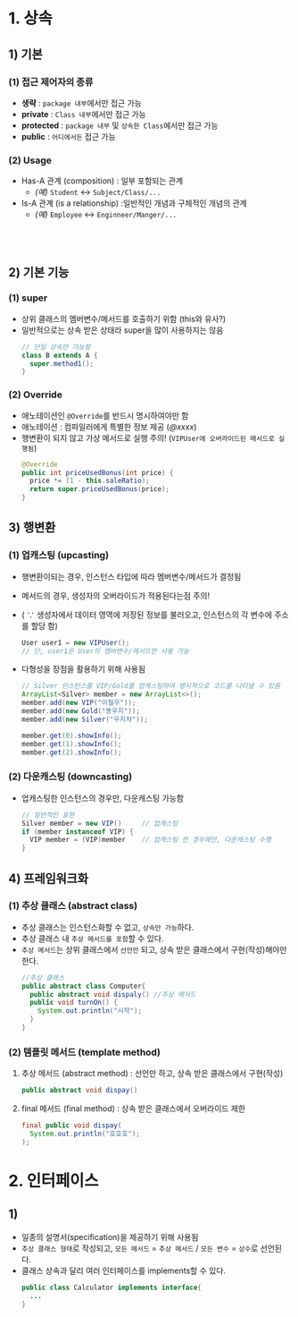 # 1. 상속
## 1) 기본
### (1) 접근 제어자의 종류
- __생략__ : `package 내부`에서만 접근 가능
- __private__ : `Class 내부`에서만 접근 가능
- __protected__ : `package 내부` 및 `상속한 Class`에서만 접근 가능
- __public__ : `어디에서든` 접근 가능

### (2) Usage
- Has-A 관계 (composition) : 일부 포함되는 관계
  - _(예)_ `Student` ↔ `Subject/Class/...`
- Is-A 관계 (is a relationship) :일반적인 개념과 구체적인 개념의 관계
  - _(예)_ `Employee` ↔ `Enginneer/Manger/...`

<br><br>

## 2) 기본 기능
### (1)  super
- 상위 클래스의 멤버변수/메서드를 호출하기 위함 (this와 유사?)
- 일반적으로는 상속 받은 상태라 super을 많이 사용하지는 않음
  ```java
  // 단일 상속만 가능함
  class B extends A {
    super.method1();
  }
  ```

### (2) Override
- 애노테이션인 `@Override`를 반드시 명시하여야만 함
- 애노테이션 : 컴파일러에게 특별한 정보 제공 (_@xxxx_)
- 행변환이 되지 않고 가상 메서드로 실행 주의! (`VIPUser에 오버라이드된 메서드로 실행됨`)
  ```java
  @Override
  public int priceUsedBonus(int price) {
    price *= (1 - this.saleRatio);
    return super.priceUsedBonus(price);
  }
  ```
## 3) 행변환
### (1) 업캐스팅 (upcasting)
- 행변환이되는 경우, 인스턴스 타입에 따라 멤버변수/메서드가 결정됨
- 메서드의 경우, 생성자의 오버라이드가 적용된다는점 주의! 
- ( ∵ 생성자에서 데이터 영역에 저장된 정보를 불러오고, 인스턴스의 각 변수에 주소를 할당 함)

    ```java
    User user1 = new VIPUser();
    // 단, user1은 User의 멤버변수/메서드만 사용 가능
    ```

- 다형성을 장점을 활용하기 위해 사용됨
    ```java
    // Silver 인스턴스를 VIP/Gold를 업캐스팅하여 명시적으로 코드를 나타낼 수 있음
    ArrayList<Silver> member = new ArrayList<>();
    member.add(new VIP("이철우"));
    member.add(new Gold("똥우지"));
    member.add(new Silver("우지챠"));

    member.get(0).showInfo();
    member.get(1).showInfo();
    member.get(2).showInfo();
    ```


### (2) 다운캐스팅 (downcasting)
- 업캐스팅한 인스턴스의 경우만, 다운캐스팅 가능함
  ```java
  // 일반적인 표현
  Silver member = new VIP()     // 업캐스팅
  if (member instanceof VIP) {
    VIP member = (VIP)member    // 업캐스팅 한 경우에만, 다운캐스팅 수행
  }
  ```

## 4) 프레임워크화
### (1) 추상 클래스 (abstract class)
- 추상 클래스는 인스턴스화할 수 없고, `상속만 가능`하다.
- 추상 클래스 내 `추상 메서드를 포함`할 수 있다.
- `추상 메서드`는 상위 클래스에서 `선언만` 되고, 상속 받은 클래스에서 구현(작성)해야만 한다.
  ```java
  //추상 클래스
  public abstract class Computer{
    public abstract void dispaly() //추상 메서드
    public void turnOn() {
      System.out.println("시작");
    }
  }
  ```
### (2) 템플릿 메서드 (template method)
1. 추상 메서드 (abstract method) : 선언만 하고, 상속 받은 클래스에서 구현(작성)
    ```java
    public abstract void dispay()
    ```
2. final 메서드 (final method) : 상속 받은 클래스에서 오버라이드 제한
    ```java
    final public void dispay(
      System.out.println("호호호");
    );
    ```

# 2. 인터페이스
## 1) 
- 일종의 설명서(specification)을 제공하기 위해 사용됨
- `추상 클래스 형태`로 작성되고, `모든 메서드` = `추상 메서드` / `모든 변수` = `상수`로 선언된다.
- 클래스 상속과 달리 여러 인터페이스를 implements할 수 있다.
  ```java
  public class Calculator implements interface{
    ...
  }
  ```